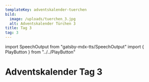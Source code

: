 ```yaml
---
templateKey: adventskalender-tuerchen
bild:
  image: /uploads/tuerchen_3.jpg
  alt: Adventskalender Türchen 3
title: Tag 3
tag: 3
---
```


import SpeechOutput from "gatsby-mdx-tts/SpeechOutput"
import { PlayButton } from "../../PlayButton"

<SpeechOutput id="adventskalender-tag-3" customPlayButton={PlayButton}>

# Adventskalender Tag 3

</SpeechOutput>


